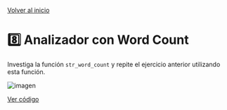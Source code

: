 [Volver al inicio](https://github.com/LoganNDE/Ejercicios-PHP/tree/main/2-Ejercicios/#readme)
# 8️⃣ Analizador con Word Count

Investiga la función `str_word_count` y repite el ejercicio anterior utilizando esta función.

![imagen](https://github.com/user-attachments/assets/c91e0cc4-b4ed-4a23-9401-e78ece41e772)

[Ver código](https://github.com/LoganNDE/Ejercicios-PHP/tree/main/2-Ejercicios/AnalizadorWordCount/analizadorWC.php)
